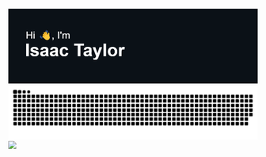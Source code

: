 [![Hi 👋, I'm Isaac](header.png)](https://isaactaylor.xyz)
![github-contributions-snake](https://raw.githubusercontent.com/isaa-ctaylor/isaa-ctaylor/github-contribution-grid-snake/github-snake-dark.svg)
<picture>
<source
  srcset="https://github-readme-stats.vercel.app/api/top-langs/?username=isaa-ctaylor&show_icons=true&theme=dark"
  media="(prefers-color-scheme: dark)"
/>
<source
  srcset="https://github-readme-stats.vercel.app/api/top-langs/?username=isaa-ctaylor&show_icons=true"
  media="(prefers-color-scheme: light), (prefers-color-scheme: no-preference)"
/>
<img src="https://github-readme-stats.vercel.app/api/top-langs/?username=isaa-ctaylor&show_icons=true" />
</picture>
